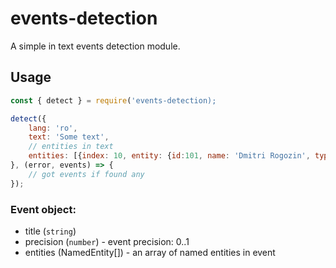 # events-detection

A simple in text events detection module.

## Usage

``` js
const { detect } = require('events-detection);

detect({
    lang: 'ro',
    text: 'Some text',
    // entities in text
    entities: [{index: 10, entity: {id:101, name: 'Dmitri Rogozin', type: 'person'}}]
}, (error, events) => {
    // got events if found any
});

```

### Event object:

- title (`string`)
- precision (`number`) - event precision: 0..1
- entities (NamedEntity[]) - an array of named entities in event
